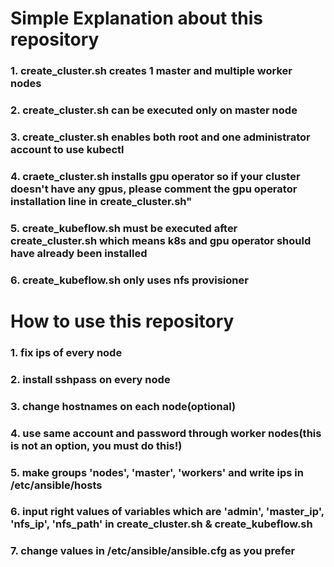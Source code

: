 # Simple Explanation about this repository
### 1. create_cluster.sh creates 1 master and multiple worker nodes
### 2. create_cluster.sh can be executed only on master node
### 3. create_cluster.sh enables both root and one administrator account to use kubectl
### 4. craete_cluster.sh installs gpu operator so if your cluster doesn't have any gpus, please comment the gpu operator installation line in create_cluster.sh"
### 5. create_kubeflow.sh must be executed after create_cluster.sh which means k8s and gpu operator should have already been installed
### 6. create_kubeflow.sh only uses nfs provisioner
#
# How to use this repository
### 1. fix ips of every node
### 2. install sshpass on every node
### 3. change hostnames on each node(optional)
### 4. use same account and password through worker nodes(this is not an option, you must do this!)
### 5. make groups 'nodes', 'master', 'workers' and write ips in /etc/ansible/hosts
### 6. input right values of variables which are 'admin', 'master_ip', 'nfs_ip', 'nfs_path' in create_cluster.sh & create_kubeflow.sh
### 7. change values in /etc/ansible/ansible.cfg as you prefer
